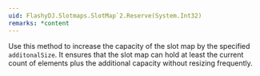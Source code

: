 ```yaml
---
uid: FlashyDJ.Slotmaps.SlotMap`2.Reserve(System.Int32)
remarks: *content
---
```


Use this method to increase the capacity of the slot map by the specified <code class="paramref">additonalSize</code>. It ensures that the slot map can hold at least the current count of elements plus the additional capacity without resizing frequently.